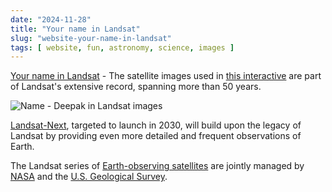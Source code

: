 ```yaml
---
date: "2024-11-28"
title: "Your name in Landsat"
slug: "website-your-name-in-landsat"
tags: [ website, fun, astronomy, science, images ]
---
```




[Your name in Landsat][1] - The satellite images used in [this interactive][2] are part of Landsat's extensive record, spanning more than 50 years.

![Name - Deepak in Landsat images][7]

[Landsat-Next][3], targeted to launch in 2030, will build upon the legacy of Landsat by providing even more detailed and frequent observations of Earth.

The Landsat series of [Earth-observing satellites][4] are jointly managed by [NASA][5] and the [U.S. Geological Survey][6].



   [1]: https://landsat.gsfc.nasa.gov/apps/YourNameInLandsat-main/
   [2]: https://landsat.gsfc.nasa.gov/your-name-in-landsat-interactive/
   [3]: https://landsat.gsfc.nasa.gov/satellites/landsat-next/
   [4]: https://landsat.gsfc.nasa.gov/satellites/
   [5]: https://www.nasa.gov/
   [6]: https://www.usgs.gov/landsat-missions
   [7]: /saves/2024/11/images/your-name-in-landsat.png
